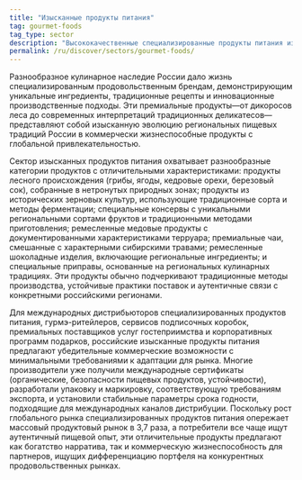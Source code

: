 ```yaml
---
title: "Изысканные продукты питания"
tag: gourmet-foods
tag_type: sector
description: "Высококачественные специализированные продукты питания из различных регионов России, отличающиеся уникальными ингредиентами, традиционными рецептами и инновационными кулинарными подходами."
permalink: /ru/discover/sectors/gourmet-foods/
---
```


Разнообразное кулинарное наследие России дало жизнь специализированным продовольственным брендам, демонстрирующим уникальные ингредиенты, традиционные рецепты и инновационные производственные подходы. Эти премиальные продукты—от дикоросов леса до современных интерпретаций традиционных деликатесов—представляют собой изысканную эволюцию региональных пищевых традиций России в коммерчески жизнеспособные продукты с глобальной привлекательностью.

Сектор изысканных продуктов питания охватывает разнообразные категории продуктов с отличительными характеристиками: продукты лесного происхождения (грибы, ягоды, кедровые орехи, березовый сок), собранные в нетронутых природных зонах; продукты из исторических зерновых культур, использующие традиционные сорта и методы ферментации; специальные консервы с уникальными региональными сортами фруктов и традиционными методами приготовления; ремесленные медовые продукты с документированными характеристиками терруара; премиальные чаи, смешанные с характерными сибирскими травами; ремесленные шоколадные изделия, включающие региональные ингредиенты; и специальные приправы, основанные на региональных кулинарных традициях. Эти продукты обычно подчеркивают традиционные методы производства, устойчивые практики поставок и аутентичные связи с конкретными российскими регионами.

Для международных дистрибьюторов специализированных продуктов питания, гурмэ-ритейлеров, сервисов подписочных коробок, премиальных поставщиков услуг гостеприимства и корпоративных программ подарков, российские изысканные продукты питания предлагают убедительные коммерческие возможности с минимальными требованиями к адаптации для рынка. Многие производители уже получили международные сертификаты (органические, безопасности пищевых продуктов, устойчивости), разработали упаковку и маркировку, соответствующую требованиям экспорта, и установили стабильные параметры срока годности, подходящие для международных каналов дистрибуции. Поскольку рост глобального рынка специализированных продуктов питания опережает массовый продуктовый рынок в 3,7 раза, а потребители все чаще ищут аутентичный пищевой опыт, эти отличительные продукты предлагают как богатство нарратива, так и коммерческую жизнеспособность для партнеров, ищущих дифференциацию портфеля на конкурентных продовольственных рынках.